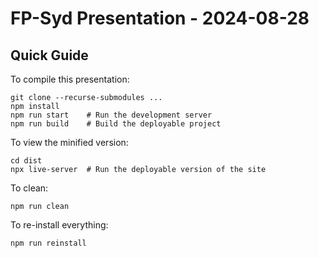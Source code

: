 # FP-Syd Presentation - 2024-08-28

## Quick Guide

To compile this presentation:

```
git clone --recurse-submodules ...
npm install
npm run start    # Run the development server
npm run build    # Build the deployable project
```

To view the minified version:

```
cd dist
npx live-server  # Run the deployable version of the site
```

To clean:

```
npm run clean
```

To re-install everything:

```
npm run reinstall
```